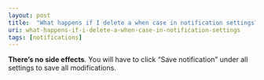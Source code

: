 ```yaml
---
layout: post
title:  "What happens if I delete a when case in notification settings?"
uri: what-happens-if-i-delete-a-when-case-in-notification-settings
tags: [notifications]
---
```


<p>
    <strong>There’s no side effects</strong>. You will have to click “Save notification” under all settings to save all
    modifications.
</p>
